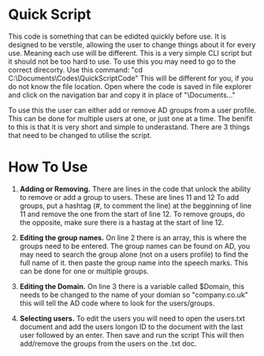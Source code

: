 # Quick Script 
This code is something that can be edidted quickly before use. 
It is designed to be verstile, allowing the user to change things about it for every use. Meaning each use will be different.
This is a very simple CLI script but it should not be too hard to use.
To use this you may need to go to the correct direcorty. Use this command:
"cd C:\Documents\Codes\QuickScriptCode"
This will be different for you, if you do not know the file location. Open where the code is saved in file explorer and click on the navigation bar and copy it in place of "\Documents..."

To use this the user can either add or remove AD groups from a user profile. This can be done for multiple users at one,
or just one at a time. The benifit to this is that it is very short and simple to underastand. There are 3 things that need to 
be changed to utilise the script.

# How To Use
1) **Adding or Removing.**
    There are lines in the code that unlock the ability to remove or add a group to users. These are lines 11 and 12
    To add groups, put a hashtag (#, to comment the line) at the begginning of line 11 and remove the one from the start of line 12.
    To remove groups, do the opposite, make sure there is a hastag at the start of line 12.
    
2) **Editing the group names.**
     On line 2 there is an array, this is where the groups need to be entered. The group names can be found on AD, you may need to search     the group alone (not on a users profile) to find the full name of it. then paste the group name into the speech marks. This can be         done for one or multiple groups.
     
3) **Editing the Domain.**
    On line 3 there is a variable called $Domain, this needs to be changed to the name of your domian so "company.co.uk" this will tell       the AD code where to look for the users/groups.
    
4) **Selecting users.**
    To edit the users you will need to open the users.txt document and add the users longon ID to the document with the last user followed     by an enter. Then save and run the script This will then add/remove the groups from the users on the .txt doc.
